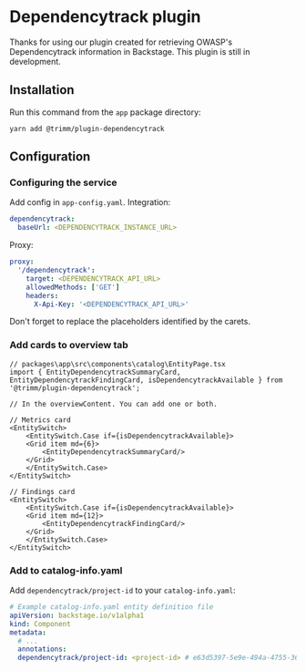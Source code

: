 # Dependencytrack plugin
Thanks for using our plugin created for retrieving OWASP's Dependencytrack information in Backstage. This plugin is still in development.

## Installation
Run this command from the `app` package directory:
```shell
yarn add @trimm/plugin-dependencytrack
```

## Configuration
### Configuring the service
Add config in `app-config.yaml`.
Integration:
```yaml
dependencytrack:
  baseUrl: <DEPENDENCYTRACK_INSTANCE_URL>
```
Proxy:
```yaml
proxy:
  '/dependencytrack':
    target: <DEPENDENCYTRACK_API_URL>  
    allowedMethods: ['GET']
    headers:
      X-Api-Key: '<DEPENDENCYTRACK_API_URL>'
```

Don't forget to replace the placeholders identified by the carets.

### Add cards to overview tab
```tsx
// packages\app\src\components\catalog\EntityPage.tsx
import { EntityDependencytrackSummaryCard, EntityDependencytrackFindingCard, isDependencytrackAvailable } from '@trimm/plugin-dependencytrack';

// In the overviewContent. You can add one or both.

// Metrics card
<EntitySwitch>
    <EntitySwitch.Case if={isDependencytrackAvailable}>
    <Grid item md={6}>
        <EntityDependencytrackSummaryCard/>
    </Grid>
    </EntitySwitch.Case>
</EntitySwitch>

// Findings card
<EntitySwitch>
    <EntitySwitch.Case if={isDependencytrackAvailable}>
    <Grid item md={12}>
        <EntityDependencytrackFindingCard/>
    </Grid>
    </EntitySwitch.Case>
</EntitySwitch>
```

### Add to catalog-info.yaml
Add `dependencytrack/project-id` to your `catalog-info.yaml`:
```yaml
# Example catalog-info.yaml entity definition file
apiVersion: backstage.io/v1alpha1
kind: Component
metadata:
  # ...
  annotations:
  dependencytrack/project-id: <project-id> # e63d5397-5e9e-494a-4755-368c2b1dc446
```